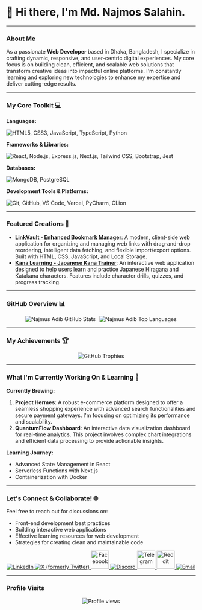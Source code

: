 # 👋 Hi there, I'm Md. Najmos Salahin.

---

### About Me

As a passionate **Web Developer** based in Dhaka, Bangladesh, I specialize in crafting dynamic, responsive, and user-centric digital experiences. My core focus is on building clean, efficient, and scalable web solutions that transform creative ideas into impactful online platforms. I'm constantly learning and exploring new technologies to enhance my expertise and deliver cutting-edge results.

---

### My Core Toolkit 💻

**Languages:**
<p>
  <img src="https://skillicons.dev/icons?i=html,css,js,ts,python" alt="HTML5, CSS3, JavaScript, TypeScript, Python" />
</p>

**Frameworks & Libraries:**
<p>
  <img src="https://skillicons.dev/icons?i=react,nodejs,express,nextjs,tailwind,bootstrap,jest" alt="React, Node.js, Express.js, Next.js, Tailwind CSS, Bootstrap, Jest" />
</p>

**Databases:**
<p>
  <img src="https://skillicons.dev/icons?i=mongodb,postgresql" alt="MongoDB, PostgreSQL" />
</p>

**Development Tools & Platforms:**
<p>
  <img src="https://skillicons.dev/icons?i=git,github,vscode,vercel,pycharm,clion" alt="Git, GitHub, VS Code, Vercel, PyCharm, CLion" />
  </p>

---

### Featured Creations 🚀

* **[LinkVault - Enhanced Bookmark Manager](https://github.com/NajmusAdib/LinkVault)**: A modern, client-side web application for organizing and managing web links with drag-and-drop reordering, intelligent data fetching, and flexible import/export options. Built with HTML, CSS, JavaScript, and Local Storage.
* **[Kana Learning - Japanese Kana Trainer](https://github.com/NajmusAdib/KanaLearning)**: An interactive web application designed to help users learn and practice Japanese Hiragana and Katakana characters. Features include character drills, quizzes, and progress tracking.

---

### GitHub Overview 📊

<div align="center">
  <div style="display: flex; flex-wrap: wrap; justify-content: center; gap: 10px;">
    <img src="https://github-readme-stats.vercel.app/api?username=NajmusAdib&show_icons=true&theme=tokyonight&include_all_commits=true&count_private=true&line_height=25&hide_border=true" alt="Najmus Adib GitHub Stats" />
    <img src="https://github-readme-stats.vercel.app/api/top-langs/?username=NajmusAdib&layout=compact&theme=tokyonight&hide_border=true" alt="Najmus Adib Top Languages" />
  </div>
  </div>

---

### My Achievements 🏆

<div align="center">
  <img src="https://github-profile-trophy.vercel.app/?username=NajmusAdib&theme=gruvbox&no-frame=true&no-bg=true" alt="GitHub Trophies" />
</div>

---

### What I'm Currently Working On & Learning 🌱

**Currently Brewing:**
1.  **Project Hermes**: A robust e-commerce platform designed to offer a seamless shopping experience with advanced search functionalities and secure payment gateways. I'm focusing on optimizing its performance and scalability.
2.  **QuantumFlow Dashboard**: An interactive data visualization dashboard for real-time analytics. This project involves complex chart integrations and efficient data processing to provide actionable insights.

**Learning Journey:**
* Advanced State Management in React
* Serverless Functions with Next.js
* Containerization with Docker

---

### Let's Connect & Collaborate! 🌐

Feel free to reach out for discussions on:
* Front-end development best practices
* Building interactive web applications
* Effective learning resources for web development
* Strategies for creating clean and maintainable code

<p align="center">
  <a href="https://www.linkedin.com/in/najmus-salehin-185106371/" target="_blank">
    <img src="https://skillicons.dev/icons?i=linkedin" alt="LinkedIn" />
  </a>
  <a href="https://x.com/najmus_sal" target="_blank">
    <img src="https://skillicons.dev/icons?i=twitter" alt="X (formerly Twitter)" />
  </a>
  <a href="https://facebook.com/najmus.adib" target="_blank">
    <img src="https://cdn-icons-png.flaticon.com/128/15047/15047435.png" width="48" height="48" alt="Facebook" />
  </a>
  <a href="https://discord.com/users/sukkimura." target="_blank">
    <img src="https://skillicons.dev/icons?i=discord" alt="Discord" />
  </a>
  <a href="https://t.me/najmusadib" target="_blank">
    <img src="https://cdn-icons-png.flaticon.com/128/3536/3536661.png" width="48" height="48" alt="Telegram" />
  </a>
  <a href="https://www.reddit.com/user/PirateSanji_1353/" target="_blank">
    <img src="https://cdn-icons-png.flaticon.com/128/2504/2504934.png" width="48" height="48" alt="Reddit" />
  </a>
  <a href="najmussalahin.adib@gmail.com" target="_blank">
    <img src="https://skillicons.dev/icons?i=gmail" alt="Email" />
  </a>
</p>

---

### Profile Visits

<p align="center">
  <img src="https://profile-counter.glitch.me/NajmusAdib/count.svg" alt="Profile views">
</p>
